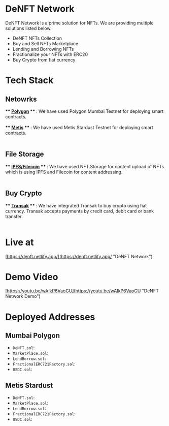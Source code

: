 # DeNFT Network

DeNFT Network is a prime solution for NFTs. We are providing multiple solutions listed below.

- DeNFT NFTs Collection
- Buy and Sell NFTs Marketplace
- Lending and Borrowing NFTs
- Fractionalize your NFTs with ERC20
- Buy Crypto from fiat currency

# Tech Stack

## Netowrks

<b> ** [Polygon](https://polygon.technology/ "Polygon") ** </b> : We have used Polygon Mumbai Testnet for deploying smart contracts.<br /><br />
<b> ** [Metis](https://www.metis.io/ "Metis") ** </b> : We have used Metis Stardust Testnet for deploying smart contracts.<br /><br />

## File Storage

<b> ** [IPFS/Filecoin](https://ipfs.io/ "IPFS/Filecoin") ** </b> : We have used NFT.Storage for content upload of NFTs which is using IPFS and Filecoin for content addressing.<br /><br />

## Buy Crypto 

<b> ** [Transak](https://transak.com/ "Transak") ** </b> : We have integrated Transak to buy crypto using fiat currency. Transak accepts payments by credit card, debit card or bank transfer.<br /><br />

# Live at

[https://denft.netlify.app/](https://denft.netlify.app/ "DeNFT Network")

# Demo Video

[https://youtu.be/wAIkP6VaoGU](https://youtu.be/wAIkP6VaoGU "DeNFT Network Demo")

# Deployed Addresses

## Mumbai Polygon

- `DeNFT.sol`:
- `MarketPlace.sol`:
- `LendBorrow.sol`:
- `FractionalERC721Factory.sol`:
- `USDC.sol`:

## Metis Stardust

- `DeNFT.sol`:
- `MarketPlace.sol`:
- `LendBorrow.sol`:
- `FractionalERC721Factory.sol`:
- `USDC.sol`:


